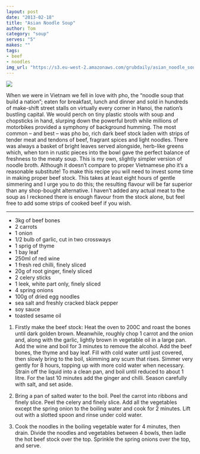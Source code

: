 ```yaml
---
layout: post
date: "2013-02-18"
title: "Asian Noodle Soup"
author: Tom
category: "soup"
serves: "5"
makes: ""
tags:
- beef
- noodles
img_url: "https://s3.eu-west-2.amazonaws.com/grubdaily/asian_noodle_soup.jpg"
---
```

<img src="https://s3.eu-west-2.amazonaws.com/grubdaily/asian_noodle_soup.jpg" />

When we were in Vietnam we fell in love with pho, the “noodle soup that build a nation”; eaten for breakfast, lunch and dinner and sold in hundreds of make-shift street stalls on virtually every corner in Hanoi, the nation’s bustling capital. We would perch on tiny plastic stools with soup and chopsticks in hand, slurping down the powerful broth while millions of motorbikes provided a symphony of background humming. The most common – and best – was pho bo, rich dark beef stock laden with strips of tender meat and tendons of beef, fragrant spices and light noodles. There was always a basket of bright leaves served alongside, herb-like greens which, when torn in rustic pieces into the bowl gave the perfect balance of freshness to the meaty soup. This is my own, slightly simpler version of noodle broth. Although it doesn’t compare to proper Vietnamese pho it’s a reasonable substitute! To make this recipe you will need to invest some time in making proper beef stock. This takes at least eight hours of gentle simmering and I urge you to do this; the resulting flavour will be far superior than any shop-bought alternative. I haven’t added any actual meat to the soup as I reckoned there is enough flavour from the stock alone, but feel free to add some strips of cooked beef if you wish.

---
* 3kg of beef bones
* 2 carrots
* 1 onion
* 1/2 bulb of garlic, cut in two crossways
* 1 sprig of thyme
* 1 bay leaf
* 250ml of red wine
* 1 fresh red chilli, finely sliced
* 20g of root ginger, finely sliced
* 2 celery sticks
* 1 leek, white part only, finely sliced
* 4 spring onions
* 100g of dried egg noodles
* sea salt and freshly cracked black pepper
* soy sauce
* toasted sesame oil

1. Firstly make the beef stock: Heat the oven to 200C and roast the bones until dark golden brown. Meanwhile, roughly chop 1 carrot and the onion and, along with the garlic, lightly brown in vegetable oil in a large pan. Add the wine and boil for 3 minutes to remove the alcohol. Add the beef bones, the thyme and bay leaf. Fill with cold water until just covered, then slowly bring to the boil, skimming any scum that rises. Simmer very gently for 8 hours, topping up with more cold water when necessary. Strain off the liquid into a clean pan, and boil until reduced to about 1 litre. For the last 10 minutes add the ginger and chilli. Season carefully with salt, and set aside.

2. Bring a pan of salted water to the boil. Peel the carrot into ribbons and finely slice. Peel the celery and finely slice. Add all the vegetables except the spring onion to the boiling water and cook for 2 minutes. Lift out with a slotted spoon and rinse under cold water.

3. Cook the noodles in the boiling vegetable water for 4 minutes, then drain. Divide the noodles and vegetables between 4 bowls, then ladle the hot beef stock over the top. Sprinkle the spring onions over the top, and serve.

